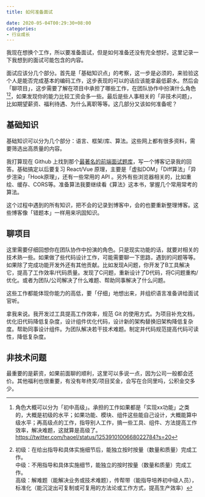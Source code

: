 ```yaml
---
title: 如何准备面试

date: 2020-05-04T00:29:30+08:00
categories:
- 行业成长
---
```


我现在想换个工作，所以要准备面试，但是如何准备还没有完全想好。这里记录一下我想到的面试可能包含的内容。

面试应该分几个部分。首先是「基础知识点」的考察，这一步是必须的，来验验这个人是能否完成基本的编码工作，这步表现的可以的话应该能拿最低薪水。然后会「聊项目」，这步需要了解在项目中承担了哪些工作，在团队协作中扮演什么角色[^1][^2]，如果发现你的能力比较工资会多一些。最后是些人事相关的「非技术问题」，比如期望薪资、福利待遇、为什么离职等等。这几部分又该如何准备呢？

## 基础知识

基础知识可以分为几个部分：语言、框架/库、算法。这些网上都有很多资料，需要筛选出高质量的内容。

我打算现在 Github 上找到那个[最著名的前端面试题库][url1]，写一个博客记录我的回答。基础搞定以后要复习 React/Vue 原理，主要是「虚拟DOM」「Diff算法」「异步渲染」「Hook原理」，还有一些常用的 API 。另外有些浏览器相关的，比如重绘、缓存、CORS等。准备算法我要继续看《算法》这本书，掌握几个常用常考的算法。

这个过程中遇到的所有知识，把不会的记录到博客中，会的也要重新整理博客。这些博客像「错题本」一样用来巩固知识。

## 聊项目

这里需要仔细回想你在团队协作中扮演的角色。只是现实功能的话，就要对相关的技术熟一些。如果做了些代码设计工作，可能需要聊一下思路，遇到的问题等等。如果除了完成功能开发外还有其他贡献。比如发现A问题，你开发了B工具解决它，提高了工作效率/代码质量。发现了C问题，重新设计了D代码，将C问题重构/优化。或者为团队/公司解决了什么难题、帮助同事解决了什么问题。

这些工作都能体现你能力的高低，要「仔细」地想出来，并组织语言准备讲给面试官听。

拿我来说。我开发过工具提高工作效率，规范 Git 的使用方式。为项目补充文档，优化旧代码降低复杂度，设计组件优化代码，设计新的架构替换旧架构降低复杂度。帮助同事设计组件。为团队解决若干技术难题。制定并代码规范提高代码可读性，降低复杂度。

## 非技术问题

最重要的是薪资，如果前面聊的顺利，这里可以多说一点，因为公司一般都会还价。其他福利也很重要，有没有年终奖/项目奖金，会写在合同里吗，公积金交多少。


[url1]: https://github.com/h5bp/Front-end-Developer-Interview-Questions

[^1]: 角色大概可以分为「初中高级」。承担的工作如果都是「实现xx功能」之类的，大概是初级的水平；如果功能、模块、组件这些能自己设计，大概能算中级水平；再高级点的工作，指导别人工作，搞一些工具、组件、方法提高工作效率，解决难题，这就算是高级了。  
    <https://twitter.com/haoel/status/1253910100668022784?s=20>
[^2]: 初级：在给出指导和具体实施细节后，能独立按时按量（数量和质量）完成工作。  
    中级：不用指导和具体实施细节，能独立的按时按量（数量和质量）完成工作。  
    高级：解难题（能解决业务或技术难题），传帮带（能指导培养初中级人员），标准化（能沉淀出可复制或可复用的方法论或工作方式，提高生产效率）  